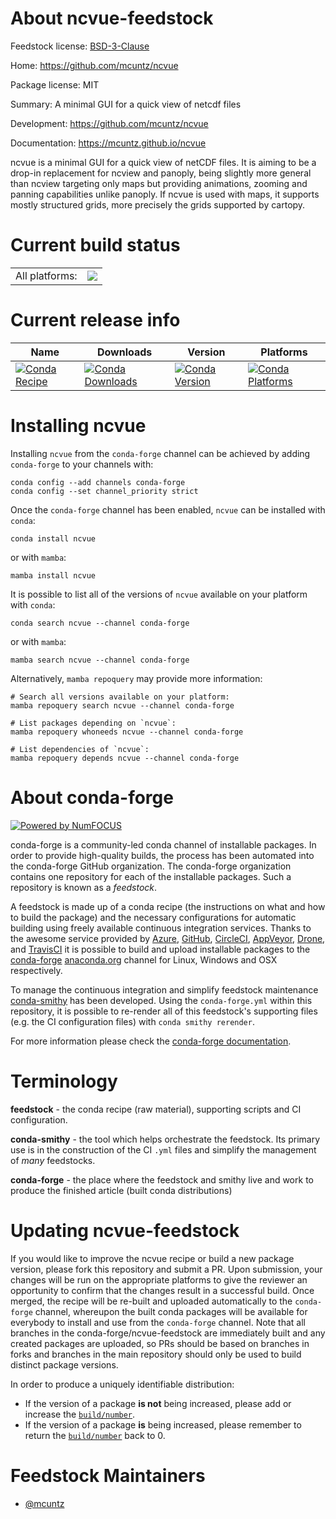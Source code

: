 About ncvue-feedstock
=====================

Feedstock license: [BSD-3-Clause](https://github.com/conda-forge/ncvue-feedstock/blob/main/LICENSE.txt)

Home: https://github.com/mcuntz/ncvue

Package license: MIT

Summary: A minimal GUI for a quick view of netcdf files

Development: https://github.com/mcuntz/ncvue

Documentation: https://mcuntz.github.io/ncvue

ncvue is a minimal GUI for a quick view of netCDF files. It is aiming to
be a drop-in replacement for ncview and panoply, being slightly more
general than ncview targeting only maps but providing animations, zooming
and panning capabilities unlike panoply. If ncvue is used with maps,
it supports mostly structured grids, more precisely the grids supported by
cartopy.


Current build status
====================


<table><tr><td>All platforms:</td>
    <td>
      <a href="https://dev.azure.com/conda-forge/feedstock-builds/_build/latest?definitionId=16445&branchName=main">
        <img src="https://dev.azure.com/conda-forge/feedstock-builds/_apis/build/status/ncvue-feedstock?branchName=main">
      </a>
    </td>
  </tr>
</table>

Current release info
====================

| Name | Downloads | Version | Platforms |
| --- | --- | --- | --- |
| [![Conda Recipe](https://img.shields.io/badge/recipe-ncvue-green.svg)](https://anaconda.org/conda-forge/ncvue) | [![Conda Downloads](https://img.shields.io/conda/dn/conda-forge/ncvue.svg)](https://anaconda.org/conda-forge/ncvue) | [![Conda Version](https://img.shields.io/conda/vn/conda-forge/ncvue.svg)](https://anaconda.org/conda-forge/ncvue) | [![Conda Platforms](https://img.shields.io/conda/pn/conda-forge/ncvue.svg)](https://anaconda.org/conda-forge/ncvue) |

Installing ncvue
================

Installing `ncvue` from the `conda-forge` channel can be achieved by adding `conda-forge` to your channels with:

```
conda config --add channels conda-forge
conda config --set channel_priority strict
```

Once the `conda-forge` channel has been enabled, `ncvue` can be installed with `conda`:

```
conda install ncvue
```

or with `mamba`:

```
mamba install ncvue
```

It is possible to list all of the versions of `ncvue` available on your platform with `conda`:

```
conda search ncvue --channel conda-forge
```

or with `mamba`:

```
mamba search ncvue --channel conda-forge
```

Alternatively, `mamba repoquery` may provide more information:

```
# Search all versions available on your platform:
mamba repoquery search ncvue --channel conda-forge

# List packages depending on `ncvue`:
mamba repoquery whoneeds ncvue --channel conda-forge

# List dependencies of `ncvue`:
mamba repoquery depends ncvue --channel conda-forge
```


About conda-forge
=================

[![Powered by
NumFOCUS](https://img.shields.io/badge/powered%20by-NumFOCUS-orange.svg?style=flat&colorA=E1523D&colorB=007D8A)](https://numfocus.org)

conda-forge is a community-led conda channel of installable packages.
In order to provide high-quality builds, the process has been automated into the
conda-forge GitHub organization. The conda-forge organization contains one repository
for each of the installable packages. Such a repository is known as a *feedstock*.

A feedstock is made up of a conda recipe (the instructions on what and how to build
the package) and the necessary configurations for automatic building using freely
available continuous integration services. Thanks to the awesome service provided by
[Azure](https://azure.microsoft.com/en-us/services/devops/), [GitHub](https://github.com/),
[CircleCI](https://circleci.com/), [AppVeyor](https://www.appveyor.com/),
[Drone](https://cloud.drone.io/welcome), and [TravisCI](https://travis-ci.com/)
it is possible to build and upload installable packages to the
[conda-forge](https://anaconda.org/conda-forge) [anaconda.org](https://anaconda.org/)
channel for Linux, Windows and OSX respectively.

To manage the continuous integration and simplify feedstock maintenance
[conda-smithy](https://github.com/conda-forge/conda-smithy) has been developed.
Using the ``conda-forge.yml`` within this repository, it is possible to re-render all of
this feedstock's supporting files (e.g. the CI configuration files) with ``conda smithy rerender``.

For more information please check the [conda-forge documentation](https://conda-forge.org/docs/).

Terminology
===========

**feedstock** - the conda recipe (raw material), supporting scripts and CI configuration.

**conda-smithy** - the tool which helps orchestrate the feedstock.
                   Its primary use is in the construction of the CI ``.yml`` files
                   and simplify the management of *many* feedstocks.

**conda-forge** - the place where the feedstock and smithy live and work to
                  produce the finished article (built conda distributions)


Updating ncvue-feedstock
========================

If you would like to improve the ncvue recipe or build a new
package version, please fork this repository and submit a PR. Upon submission,
your changes will be run on the appropriate platforms to give the reviewer an
opportunity to confirm that the changes result in a successful build. Once
merged, the recipe will be re-built and uploaded automatically to the
`conda-forge` channel, whereupon the built conda packages will be available for
everybody to install and use from the `conda-forge` channel.
Note that all branches in the conda-forge/ncvue-feedstock are
immediately built and any created packages are uploaded, so PRs should be based
on branches in forks and branches in the main repository should only be used to
build distinct package versions.

In order to produce a uniquely identifiable distribution:
 * If the version of a package **is not** being increased, please add or increase
   the [``build/number``](https://docs.conda.io/projects/conda-build/en/latest/resources/define-metadata.html#build-number-and-string).
 * If the version of a package **is** being increased, please remember to return
   the [``build/number``](https://docs.conda.io/projects/conda-build/en/latest/resources/define-metadata.html#build-number-and-string)
   back to 0.

Feedstock Maintainers
=====================

* [@mcuntz](https://github.com/mcuntz/)

